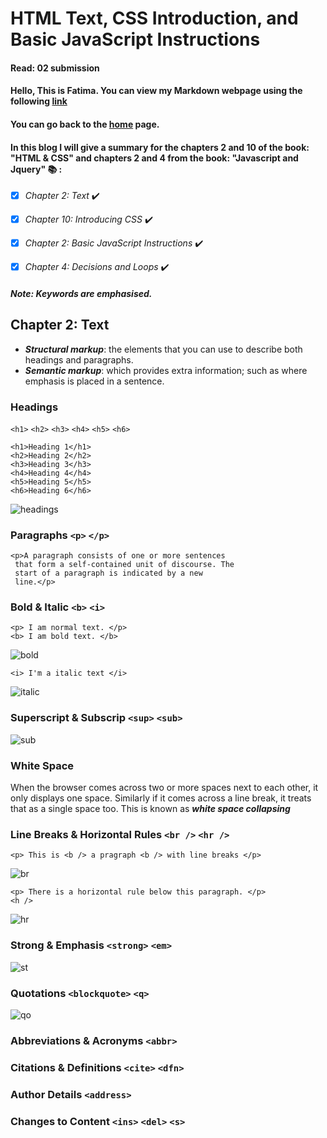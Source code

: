 # HTML Text, CSS Introduction, and Basic JavaScript Instructions
#### Read: 02 submission 

#### Hello, This is Fatima. You can view my Markdown webpage using the following [link](https://fati-ma.github.io/201-reading-notes/class-02)
#### You can go back to the [home](https://fati-ma.github.io/201-reading-notes/) page.

#### In this blog I will give a summary for the chapters 2 and 10 of the book: "HTML & CSS" and chapters 2 and 4 from the book: "Javascript and Jquery" :books: :

- [x] *Chapter 2: Text* ✔️
- [x] *Chapter 10: Introducing CSS* ✔️
- [x] *Chapter 2: Basic JavaScript Instructions* ✔️
- [x] *Chapter 4: Decisions and Loops* ✔️


##### Note: Keywords are emphasised.

## Chapter 2: Text

- ***Structural markup***: the elements that you can use to
describe both headings and paragraphs. 
- ***Semantic markup***: which provides extra information; such
as where emphasis is placed in a sentence.

### Headings 

`<h1>` `<h2>` `<h3>` `<h4>` `<h5>` `<h6>`

```
<h1>Heading 1</h1>
<h2>Heading 2</h2>
<h3>Heading 3</h3>
<h4>Heading 4</h4>
<h5>Heading 5</h5>
<h6>Heading 6</h6>
```
![headings](https://www.schudio.com/wp-content/uploads/2016/10/html-headings.png)

### Paragraphs `<p>` `</p>`

```
<p>A paragraph consists of one or more sentences
 that form a self-contained unit of discourse. The
 start of a paragraph is indicated by a new
 line.</p>
 ```
 
 ### Bold & Italic `<b>` `<i>`
 
 ```
 <p> I am normal text. </p>
 <b> I am bold text. </b>
 ```
 
 ![bold](https://i1.wp.com/codewithrasbin.com/wp-content/uploads/2019/12/bold.jpg?resize=253%2C156&ssl=1)
 
 ```
 <i> I'm a italic text </i>
 ```
 
 ![italic](https://computerhindinotes.com/wp-content/uploads/2018/01/italic-1-e1516782735533.png)
 
 ### Superscript & Subscrip `<sup>` `<sub>`
 
 ![sub](https://media.geeksforgeeks.org/wp-content/uploads/Screen-Shot-2017-11-07-at-1.47.12-PM.png)
 
 ### White Space
 
When the browser comes across
two or more spaces next to each
other, it only displays one space.
Similarly if it comes across a line
break, it treats that as a single
space too. This is known as
***white space collapsing***

### Line Breaks & Horizontal Rules `<br />`  `<hr />`

```
<p> This is <b /> a pragraph <b /> with line breaks </p>
```
![br](https://2.bp.blogspot.com/-kCW3h8n6naw/V4SGpLgHa3I/AAAAAAAAABY/FJaZA3pOpNE8l7y8xrpL7SCH6sRgcs02QCLcB/s1600/br.png)

```
<p> There is a horizontal rule below this paragraph. </p>
<h />
```
![hr](https://media.geeksforgeeks.org/wp-content/uploads/Screen-Shot-2018-09-27-at-4.31.37-AM.png)

### Strong & Emphasis `<strong>` `<em>`

![st](https://lh3.googleusercontent.com/proxy/zmaxTfWNafuAvR2KPPlxOGS1RYS4GPF3a_n1ixdHadJjk3NWvWNFhIVXbeUB_d9WD0qSV45H60j3EGcl-VHlEObjYzE)

### Quotations `<blockquote>`  `<q>`

![qo](https://abhilashraj.com/wp-content/uploads/2013/02/abhi_quote_2.png)

### Abbreviations & Acronyms `<abbr> `

### Citations & Definitions `<cite>`  `<dfn>`

### Author Details `<address> `

### Changes to Content `<ins>`  `<del>`  `<s>`

 
